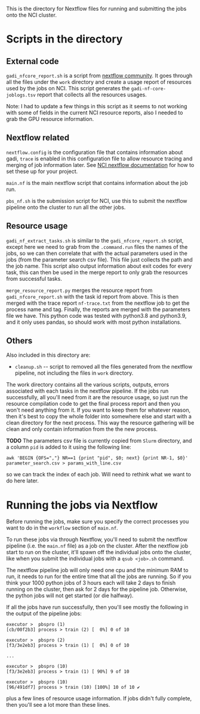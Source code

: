 This is the directory for Nextflow files for running and submitting the jobs onto the NCI cluster. 

# Scripts in the directory

## External code

`gadi_nfcore_report.sh` is a script from [nextflow community](https://nf-co.re/configs/nci_gadi/).
It goes through all the files under the `work` directory and create a usage report of resources used by the jobs on NCI. This script generates the `gadi-nf-core-joblogs.tsv` report that collects all the resources usages. 

Note: I had to update a few things in this script as it seems to not working with some of fields in the current NCI resource reports, also I needed to grab the GPU resource information. 


## Nextflow related

`nextflow.config` is the configuration file that contains information about gadi, `trace` is enabled in this configuration file to allow resource tracing and merging of job information later. 
See [NCI nextflow documentation](https://opus.nci.org.au/spaces/DAE/pages/138903678/Nextflow) for how to set these up for your project. 

`main.nf` is the main nextflow script that contains information about the job run. 

`pbs_nf.sh` is the submission script for NCI, use this to submit the nextflow pipeline onto the cluster to run all the other jobs. 


## Resource usage

`gadi_nf_extract_tasks.sh` is similar to the `gadi_nfcore_report.sh` script, except here we need to grab from the `.command.run` files the names of the jobs, so we can then correlate that with the actual parameters used in the jobs (from the parameter search csv file). This file just collects the path and the job name. This script also output information about exit codes for every task, this can then be used in the merge report to only grab the resources from successful tasks. 

`merge_resource_report.py` merges the resource report from `gadi_nfcore_report.sh` with the task id report from above. This is then merged with the trace report `nf-trace.txt` from the nextflow job to get the process name and tag. Finally, the reports are merged with the parameters file we have. This python code was tested with python3.8 and python3.9, and it only uses pandas, so should work with most python installations. 


## Others

Also included in this directory are: 

* `cleanup.sh` -- script to removed all the files generated from the nextflow pipeline, not including the files in `work` directory. 

The work directory contains all the various scripts, outputs, errors associated with each tasks in the nextflow pipeline. If the jobs run successfully, all you'll need from it are the resource usage, so just run the resource compilation code to get the final process report and then you won't need anything from it. If you want to keep them for whatever reason, then it's best to copy the whole folder into somewhere else and start with a clean directory for the next process. This way the resource gathering will be clean and only contain information from the the new process. 

**TODO** The parameters csv file is currently copied from `Slurm` directory, and a column `pid` is added to it using the following line: 
```
awk 'BEGIN {OFS=","} NR==1 {print "pid", $0; next} {print NR-1, $0}' parameter_search.csv > params_with_line.csv
```
so we can track the index of each job. Will need to rethink what we want to do here later. 


# Running the jobs via Nextflow

Before running the jobs, make sure you specify the correct processes you want to do in the `workflow` section of `main.nf`. 

To run these jobs via through Nextflow, you'll need to submit the nextflow pipeline (i.e. the `main.nf` file) as a job on the cluster. After the nextflow job start to run on the cluster, it'll spawn off the individual jobs onto the cluster, like when you submit the individual jobs with a `qsub <job>.sh` command. 

The nextflow pipeline job will only need one cpu and the minimum RAM to run, it needs to run for the entire time that all the jobs are running. So if you think your 1000 python jobs of 3 hours each will take 2 days to finish running on the cluster, then ask for 2 days for the pipeline job. Otherwise, the python jobs will not get started (or die halfway).

If all the jobs have run successfully, then you'll see mostly the following in the output of the pipeline jobs: 

```
executor >  pbspro (1)
[cb/00f2b3] process > train (2) [  0%] 0 of 10

executor >  pbspro (2)
[f3/3e2eb3] process > train (1) [  0%] 0 of 10

...

executor >  pbspro (10)
[f3/3e2eb3] process > train (1) [ 90%] 9 of 10

executor >  pbspro (10)
[96/491df7] process > train (10) [100%] 10 of 10 ✔
```

plus a few lines of resource usage information. If jobs didn't fully complete, then you'll see a lot more than these lines. 

 
